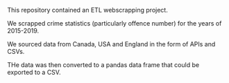 This repository contained an ETL webscrapping project.

We scrapped crime statistics (particularly offence number) for the years of 2015-2019.

We sourced data from Canada, USA and England in the form of APIs and CSVs.

THe data was then converted to a pandas data frame that could be exported to a CSV. 
